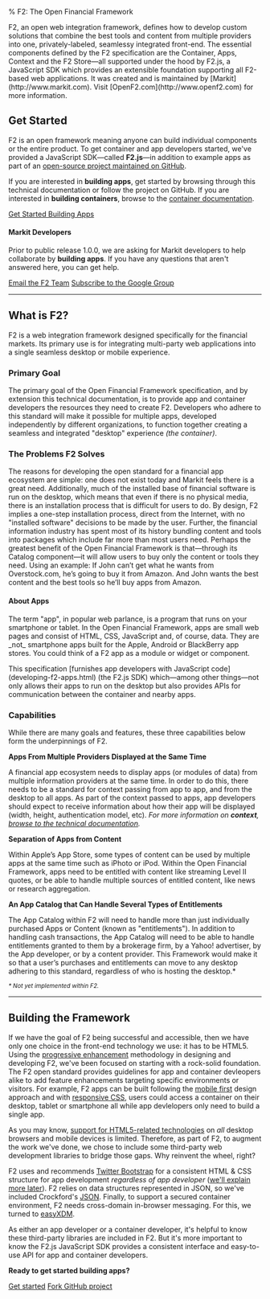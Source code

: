 % F2: The Open Financial Framework

<p class="lead">F2, an open web integration framework, defines how to develop custom solutions that combine the best tools and content from multiple providers into one, privately-labeled, seamlessy integrated front-end.  The essential components defined by the F2 specification are the Container, Apps, Context and the F2 Store—all supported under the hood by F2.js, a JavaScript SDK which provides an extensible foundation supporting all F2-based web applications. It was created and is maintained by [Markit](http://www.markit.com). Visit [OpenF2.com](http://www.openf2.com) for more information.</p>

## Get Started

F2 is an open framework meaning anyone can build individual components or the entire product. To get container and app developers started, we've provided a JavaScript SDK&mdash;called **F2.js**&mdash;in addition to example apps as part of an [open-source project maintained on GitHub](http://www.github.com/OpenF2/F2).

If you are interested in **building apps**, get started by browsing through this technical documentation or follow the project on GitHub. If you are interested in **building containers**, browse to the [container documentation](developing-the-container.html).

<a href="developing-f2-apps.html" class="btn btn-primary">Get Started Building Apps <i class="icon-arrow-right icon-white"></i></a>

#### Markit Developers

Prior to public release 1.0.0, we are asking for Markit developers to help collaborate by **building apps**. If you have any questions that aren't answered here, you can get help.

<p>
	<a href="mailto:BLD-F2TechnicalTeam@markit.com" class="btn btn-small"><i class="icon-envelope"></i> Email the F2 Team</a>
	<a href="https://groups.google.com/forum/#!forum/openf2" class="btn btn-small" data-title="Send your Google Account name to Mark Healey for an invite." rel="tooltip"><i class="icon-tasks"></i> Subscribe to the Google Group</a> 
</p>

* * * *

## What is F2?

F2 is a web integration framework designed specifically for the financial markets. Its primary use is for integrating multi-party web applications into a single seamless desktop or mobile experience.

### Primary Goal

The primary goal of the Open Financial Framework specification, and by extension this technical documentation, is to provide app and container developers the resources they need to create F2. Developers who adhere to this standard will make it possible for multiple apps, developed independently by different organizations, to function together creating a seamless and integrated "desktop" experience _(the container)_.

### The Problems F2 Solves 

The reasons for developing the open standard for a financial app ecosystem are simple: one does not exist today and Markit feels there is a great need. Additionally, much of the installed base of financial software is run on the desktop, which means that even if there is no physical media, there is an installation process that is difficult for users to do. By design, F2 implies a one-step installation process, direct from the Internet, with no "installed software" decisions to be made by the user. Further, the financial information industry has spent most of its history bundling content and tools into packages which include far more than most users need. Perhaps the greatest benefit of the Open Financial Framework is that&mdash;through its Catalog component&mdash;it will allow users to buy only the content or tools they need. Using an example: If John can’t get what he wants from Overstock.com, he’s going to buy it from Amazon. And John wants the best content and the best tools so he’ll buy apps from Amazon.

<div class="well well-small">
<h4>About Apps</h4>
<p><p>The term "app", in popular web parlance, is a program that runs on your smartphone or tablet. In the Open Financial Framework, apps are small web pages and consist of HTML, CSS, JavaScript and, of course, data. They are _not_ smartphone apps built for the Apple, Android or BlackBerry app stores. You could think of a F2 app as a module or widget or component.</p></p>
<p>This specification [furnishes app developers with JavaScript code](developing-f2-apps.html) (the F2.js SDK) which&mdash;among other things&mdash;not only allows their apps to run on the desktop but also provides APIs for communication between the container and nearby apps.</p>
</div>

### Capabilities

While there are many goals and features, these three capabilities below form the underpinnings of F2.

**Apps From Multiple Providers Displayed at the Same Time**

A financial app ecosystem needs to display apps (or modules of data) from multiple information providers at the same time. In order to do this, there needs to be a standard for context passing from app to app, and from the desktop to all apps. As part of the context passed to apps, app developers should expect to receive information about how their app will be displayed (width, height, authentication model, etc). _For more information on **context**, [browse to the technical documentation](developing-f2-apps.html#context)._

**Separation of Apps from Content**

Within Apple’s App Store, some types of content can be used by multiple apps at the same time such as iPhoto or iPod. Within the Open Financial Framework, apps need to be entitled with content like streaming Level II quotes, or be able to handle multiple sources of entitled content, like news or research aggregation.

**An App Catalog that Can Handle Several Types of Entitlements**

The App Catalog within F2 will need to handle more than just individually purchased Apps or Content (known as "entitlements"). In addition to handling cash transactions, the App Catalog will need to be able to handle entitlements granted to them by a brokerage firm, by a Yahoo! advertiser, by the App developer, or by a content provider. This Framework would make it so that a user’s purchases and entitlements can move to any desktop adhering to this standard, regardless of who is hosting the desktop.*

<small><i>* Not yet implemented within F2.</i></small>

* * * *

## Building the Framework 

If we have the goal of F2 being successful and accessible, then we have only one choice in the front-end technology we use: it has to be HTML5. Using the [progressive enhancement](http://www.alistapart.com/articles/understandingprogressiveenhancement/) methodology in designing and developing F2, we've been focused on starting with a rock-solid foundation. The F2 open standard provides guidelines for app and container devleopers alike to add feature enhancements targeting specific environments or visitors. For example, F2 apps can be built following the [mobile first](http://www.lukew.com/presos/preso.asp?26) design approach and with [responsive CSS](http://twitter.github.com/bootstrap/scaffolding.html#responsive), users could access a container on their desktop, tablet or smartphone all while app devlelopers only need to build a single app.

As you may know, [support for HTML5-related technologies](http://findmebyip.com/litmus/) on _all_ desktop browsers and mobile devices is limited. Therefore, as part of F2, to augment the work we've done, we chose to include some third-party web development libraries to bridge those gaps. Why reinvent the wheel, right? 

F2 uses and recommends [Twitter Bootstrap](http://twitter.github.com/bootstrap/) for a consistent HTML & CSS structure for app development _regardless of app developer_ ([we'll explain more later](developing-f2-apps.html#designing-the-app-to-look-integrated-with-the-container)). F2 relies on data structures represented in JSON, so we've included Crockford's [JSON](http://www.json.org/). Finally, to support a secured container environment, F2 needs cross-domain in-browser messaging. For this, we turned to [easyXDM](http://easyxdm.net/wp/).

As either an app developer or a container developer, it's helpful to know these third-party libraries are included in F2. But it's more important to know the F2.js JavaScript SDK provides a consistent interface and easy-to-use API for app and container developers.

**Ready to get started building apps?**

<p>
	<a href="developing-f2-apps.html" class="btn btn-primary">Get started</a>
	<a href="http://www.github.com/OpenF2/F2/" class="btn">Fork GitHub project</a>
</p>
